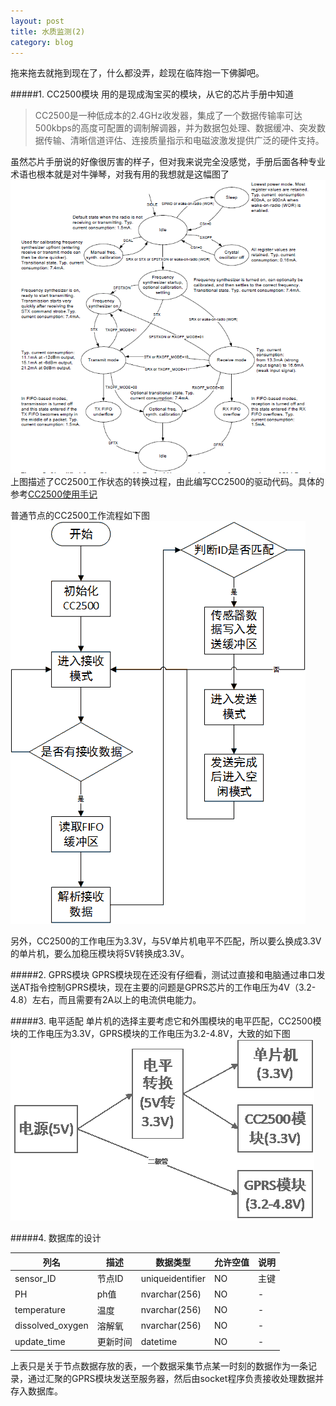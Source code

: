 ```yaml
---
layout: post
title: 水质监测(2)
category: blog
---
```


拖来拖去就拖到现在了，什么都没弄，趁现在临阵抱一下佛脚吧。

#####1. CC2500模块
用的是现成淘宝买的模块，从它的芯片手册中知道

> CC2500是一种低成本的2.4GHz收发器，集成了一个数据传输率可达500kbps的高度可配置的调制解调器，并为数据包处理、数据缓冲、突发数据传输、清晰信道评估、连接质量指示和电磁波激发提供广泛的硬件支持。

虽然芯片手册说的好像很厉害的样子，但对我来说完全没感觉，手册后面各种专业术语也根本就是对牛弹琴，对我有用的我想就是这幅图了
![CC2500状态转换图](../images/m3.png)
上图描述了CC2500工作状态的转换过程，由此编写CC2500的驱动代码。具体的参考[CC2500使用手记](http://www.360doc.com/content/12/0712/13/9688385_223765865.shtml)

普通节点的CC2500工作流程如下图
![普通节点CC2500工作流程](../images/m5.png)

另外，CC2500的工作电压为3.3V，与5V单片机电平不匹配，所以要么换成3.3V的单片机，要么加稳压模块将5V转换成3.3V。

#####2. GPRS模块
GPRS模块现在还没有仔细看，测试过直接和电脑通过串口发送AT指令控制GPRS模块，现在主要的问题是GPRS芯片的工作电压为4V（3.2-4.8）左右，而且需要有2A以上的电流供电能力。

#####3. 电平适配
单片机的选择主要考虑它和外围模块的电平匹配，CC2500模块的工作电压为3.3V，GPRS模块的工作电压为3.2-4.8V，大致的如下图
![电平分配](../images/m4.png)

#####4. 数据库的设计

列名             |描述    |数据类型           |允许空值 |说明
--------------- | ----- |----------------- |------  |-----
sensor_ID       | 节点ID |uniqueidentifier  |NO      |主键
PH              |ph值    |nvarchar(256)     |NO      |-
temperature     |温度    |nvarchar(256)     |NO      |-
dissolved_oxygen|溶解氧  |nvarchar(256)     |NO      |-
update_time     |更新时间|datetime          |NO       |-

上表只是关于节点数据存放的表，一个数据采集节点某一时刻的数据作为一条记录，通过汇聚的GPRS模块发送至服务器，然后由socket程序负责接收处理数据并存入数据库。
